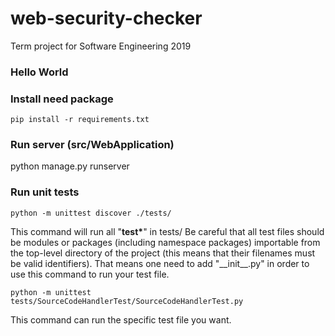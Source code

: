 # web-security-checker
Term project for Software Engineering 2019


### Hello World


### Install need package
``
pip install -r requirements.txt
``

### Run server (src/WebApplication)
python manage.py runserver 

### Run unit tests
``
python -m unittest discover ./tests/
``

This command will run all "**test\***" in tests/
Be careful that all test files should be modules or packages (including namespace packages) importable from the top-level directory of the project (this means that their filenames must be valid identifiers).
That means one need to add "\_\_init\_\_.py" in order to use this command to run your test file.

``
python -m unittest tests/SourceCodeHandlerTest/SourceCodeHandlerTest.py
``

This command can run the specific test file you want.





